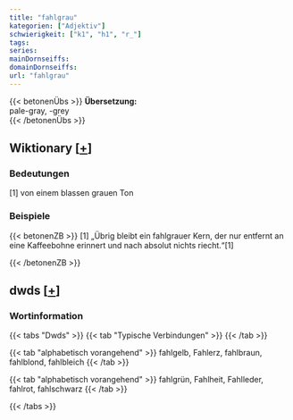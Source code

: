 ```yaml
---
title: "fahlgrau"
kategorien: ["Adjektiv"]
schwierigkeit: ["k1", "h1", "r_"]
tags:
series:
mainDornseiffs:
domainDornseiffs:
url: "fahlgrau"
---
```


{{< betonenÜbs >}}
**Übersetzung:**  
pale-gray, -grey  
{{< /betonenÜbs >}}

## Wiktionary [[+](https://de.wiktionary.org/wiki/fahlgrau)]

### Bedeutungen
[1] von einem blassen grauen Ton  

### Beispiele
{{< betonenZB >}}
[1] „Übrig bleibt ein fahlgrauer Kern, der nur entfernt an eine Kaffeebohne erinnert und nach absolut nichts riecht.“[1]  

{{< /betonenZB >}}


## dwds [[+](https://www.dwds.de/wb/fahlgrau)]

### Wortinformation
{{< tabs "Dwds" >}}
{{< tab "Typische Verbindungen" >}}
{{< /tab >}}

{{< tab "alphabetisch vorangehend" >}}
fahlgelb, Fahlerz, fahlbraun, fahlblond, fahlbleich
{{< /tab >}}

{{< tab "alphabetisch vorangehend" >}}
fahlgrün, Fahlheit, Fahlleder, fahlrot, fahlschwarz
{{< /tab >}}

{{< /tabs >}}

